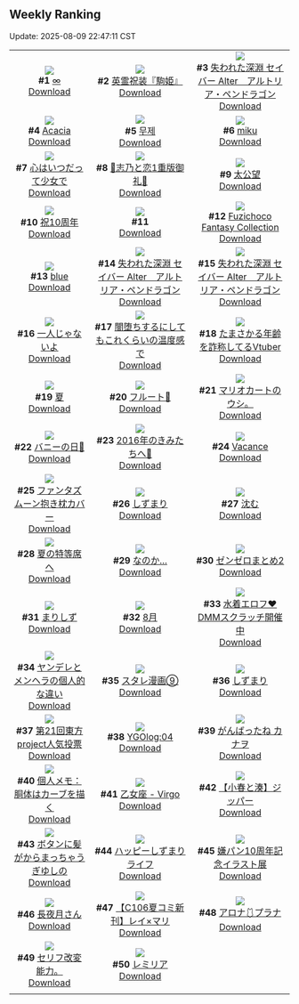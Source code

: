 ## Weekly Ranking
Update: 2025-08-09 22:47:11 CST

|      |      |      |
| :----: | :----: | :----: |
| ![](https://i.pixiv.re/c/240x480/img-master/img/2025/08/02/00/30/03/133377800_p0_master1200.jpg)<br>**#1** [∞](https://www.pixiv.net/artworks/133377800)<br>[Download](https://i.pixiv.re/img-original/img/2025/08/02/00/30/03/133377800_p0.jpg) | ![](https://i.pixiv.re/c/240x480/img-master/img/2025/08/03/16/00/04/133440876_p0_master1200.jpg)<br>**#2** [英霊祝装『駒姫』](https://www.pixiv.net/artworks/133440876)<br>[Download](https://i.pixiv.re/img-original/img/2025/08/03/16/00/04/133440876_p0.png) | ![](https://i.pixiv.re/c/240x480/img-master/img/2025/08/03/00/00/28/133417650_p0_master1200.jpg)<br>**#3** [失われた深淵 セイバー Alter　アルトリア・ペンドラゴン](https://www.pixiv.net/artworks/133417650)<br>[Download](https://i.pixiv.re/img-original/img/2025/08/03/00/00/28/133417650_p0.jpg) |
| ![](https://i.pixiv.re/c/240x480/img-master/img/2025/08/02/00/00/18/133376054_p0_master1200.jpg)<br>**#4** [Acacia](https://www.pixiv.net/artworks/133376054)<br>[Download](https://i.pixiv.re/img-original/img/2025/08/02/00/00/18/133376054_p0.png) | ![](https://i.pixiv.re/c/240x480/img-master/img/2025/08/03/23/33/49/133459735_p0_master1200.jpg)<br>**#5** [무제](https://www.pixiv.net/artworks/133459735)<br>[Download](https://i.pixiv.re/img-original/img/2025/08/03/23/33/49/133459735_p0.png) | ![](https://i.pixiv.re/c/240x480/img-master/img/2025/08/03/00/04/20/133418146_p0_master1200.jpg)<br>**#6** [miku](https://www.pixiv.net/artworks/133418146)<br>[Download](https://i.pixiv.re/img-original/img/2025/08/03/00/04/20/133418146_p0.jpg) |
| ![](https://i.pixiv.re/c/240x480/img-master/img/2025/08/02/22/39/03/133413664_p0_master1200.jpg)<br>**#7** [心はいつだって少女で](https://www.pixiv.net/artworks/133413664)<br>[Download](https://i.pixiv.re/img-original/img/2025/08/02/22/39/03/133413664_p0.jpg) | ![](https://i.pixiv.re/c/240x480/img-master/img/2025/08/03/00/31/32/133419385_p0_master1200.jpg)<br>**#8** [🩵志乃と恋1重版御礼🩷](https://www.pixiv.net/artworks/133419385)<br>[Download](https://i.pixiv.re/img-original/img/2025/08/03/00/31/32/133419385_p0.jpg) | ![](https://i.pixiv.re/c/240x480/img-master/img/2025/08/03/21/30/57/133453894_p0_master1200.jpg)<br>**#9** [太公望](https://www.pixiv.net/artworks/133453894)<br>[Download](https://i.pixiv.re/img-original/img/2025/08/03/21/30/57/133453894_p0.png) |
| ![](https://i.pixiv.re/c/240x480/img-master/img/2025/08/04/16/30/03/133481049_p0_master1200.jpg)<br>**#10** [祝10周年](https://www.pixiv.net/artworks/133481049)<br>[Download](https://i.pixiv.re/img-original/img/2025/08/04/16/30/03/133481049_p0.jpg) | ![](https://s.pximg.net/common/images/limit_unviewable_s.png)<br>**#11** [](https://www.pixiv.net/artworks/133419679)<br>[Download](https://s.pximg.net/common/images/limit_unviewable_s.png) | ![](https://i.pixiv.re/c/240x480/img-master/img/2025/08/02/00/00/29/133376133_p0_master1200.jpg)<br>**#12** [Fuzichoco Fantasy Collection](https://www.pixiv.net/artworks/133376133)<br>[Download](https://i.pixiv.re/img-original/img/2025/08/02/00/00/29/133376133_p0.png) |
| ![](https://i.pixiv.re/c/240x480/img-master/img/2025/08/03/00/00/06/133417453_p0_master1200.jpg)<br>**#13** [blue](https://www.pixiv.net/artworks/133417453)<br>[Download](https://i.pixiv.re/img-original/img/2025/08/03/00/00/06/133417453_p0.png) | ![](https://i.pixiv.re/c/240x480/img-master/img/2025/08/04/00/00/10/133461036_p0_master1200.jpg)<br>**#14** [失われた深淵 セイバー Alter　アルトリア・ペンドラゴン](https://www.pixiv.net/artworks/133461036)<br>[Download](https://i.pixiv.re/img-original/img/2025/08/04/00/00/10/133461036_p0.jpg) | ![](https://i.pixiv.re/c/240x480/img-master/img/2025/08/02/00/00/20/133376072_p0_master1200.jpg)<br>**#15** [失われた深淵 セイバー Alter　アルトリア・ペンドラゴン](https://www.pixiv.net/artworks/133376072)<br>[Download](https://i.pixiv.re/img-original/img/2025/08/02/00/00/20/133376072_p0.jpg) |
| ![](https://i.pixiv.re/c/240x480/img-master/img/2025/08/03/03/39/02/133424410_p0_master1200.jpg)<br>**#16** [一人じゃないよ](https://www.pixiv.net/artworks/133424410)<br>[Download](https://i.pixiv.re/img-original/img/2025/08/03/03/39/02/133424410_p0.png) | ![](https://i.pixiv.re/c/240x480/img-master/img/2025/08/03/08/23/03/133429000_p0_master1200.jpg)<br>**#17** [闇堕ちするにしてもこれくらいの温度感で](https://www.pixiv.net/artworks/133429000)<br>[Download](https://i.pixiv.re/img-original/img/2025/08/03/08/23/03/133429000_p0.png) | ![](https://i.pixiv.re/c/240x480/img-master/img/2025/08/03/21/12/24/133453029_p0_master1200.jpg)<br>**#18** [たまさかる年齢を詐称してるVtuber](https://www.pixiv.net/artworks/133453029)<br>[Download](https://i.pixiv.re/img-original/img/2025/08/03/21/12/24/133453029_p0.png) |
| ![](https://i.pixiv.re/c/240x480/img-master/img/2025/08/03/00/10/16/133418453_p0_master1200.jpg)<br>**#19** [夏](https://www.pixiv.net/artworks/133418453)<br>[Download](https://i.pixiv.re/img-original/img/2025/08/03/00/10/16/133418453_p0.jpg) | ![](https://i.pixiv.re/c/240x480/img-master/img/2025/08/03/00/00/15/133417538_p0_master1200.jpg)<br>**#20** [フルート🦋](https://www.pixiv.net/artworks/133417538)<br>[Download](https://i.pixiv.re/img-original/img/2025/08/03/00/00/15/133417538_p0.jpg) | ![](https://i.pixiv.re/c/240x480/img-master/img/2025/08/02/17/56/15/133379224_p0_master1200.jpg)<br>**#21** [マリオカートのウシ。](https://www.pixiv.net/artworks/133379224)<br>[Download](https://i.pixiv.re/img-original/img/2025/08/02/17/56/15/133379224_p0.jpg) |
| ![](https://i.pixiv.re/c/240x480/img-master/img/2025/08/03/00/00/23/133417613_p0_master1200.jpg)<br>**#22** [バニーの日🐰](https://www.pixiv.net/artworks/133417613)<br>[Download](https://i.pixiv.re/img-original/img/2025/08/03/00/00/23/133417613_p0.jpg) | ![](https://i.pixiv.re/c/240x480/img-master/img/2025/08/02/00/00/31/133376156_p0_master1200.jpg)<br>**#23** [2016年のきみたちへ🐙](https://www.pixiv.net/artworks/133376156)<br>[Download](https://i.pixiv.re/img-original/img/2025/08/02/00/00/31/133376156_p0.jpg) | ![](https://i.pixiv.re/c/240x480/img-master/img/2025/08/03/00/00/15/133417542_p0_master1200.jpg)<br>**#24** [Vacance](https://www.pixiv.net/artworks/133417542)<br>[Download](https://i.pixiv.re/img-original/img/2025/08/03/00/00/15/133417542_p0.png) |
| ![](https://i.pixiv.re/c/240x480/img-master/img/2025/08/03/00/00/04/133417430_p0_master1200.jpg)<br>**#25** [ファンタズムーン抱き枕カバー](https://www.pixiv.net/artworks/133417430)<br>[Download](https://i.pixiv.re/img-original/img/2025/08/03/00/00/04/133417430_p0.png) | ![](https://i.pixiv.re/c/240x480/img-master/img/2025/08/02/00/40/18/133378271_p0_master1200.jpg)<br>**#26** [しずまり](https://www.pixiv.net/artworks/133378271)<br>[Download](https://i.pixiv.re/img-original/img/2025/08/02/00/40/18/133378271_p0.png) | ![](https://i.pixiv.re/c/240x480/img-master/img/2025/08/03/10/58/30/133432459_p0_master1200.jpg)<br>**#27** [沈む](https://www.pixiv.net/artworks/133432459)<br>[Download](https://i.pixiv.re/img-original/img/2025/08/03/10/58/30/133432459_p0.png) |
| ![](https://i.pixiv.re/c/240x480/img-master/img/2025/08/03/00/13/01/133418578_p0_master1200.jpg)<br>**#28** [夏の特等席へ](https://www.pixiv.net/artworks/133418578)<br>[Download](https://i.pixiv.re/img-original/img/2025/08/03/00/13/01/133418578_p0.jpg) | ![](https://i.pixiv.re/c/240x480/img-master/img/2025/08/03/16/24/18/133441572_p0_master1200.jpg)<br>**#29** [なのか…](https://www.pixiv.net/artworks/133441572)<br>[Download](https://i.pixiv.re/img-original/img/2025/08/03/16/24/18/133441572_p0.jpg) | ![](https://i.pixiv.re/c/240x480/img-master/img/2025/08/02/00/37/19/133378153_p0_master1200.jpg)<br>**#30** [ゼンゼロまとめ2](https://www.pixiv.net/artworks/133378153)<br>[Download](https://i.pixiv.re/img-original/img/2025/08/02/00/37/19/133378153_p0.jpg) |
| ![](https://i.pixiv.re/c/240x480/img-master/img/2025/08/03/11/00/20/133432536_p0_master1200.jpg)<br>**#31** [まりしず](https://www.pixiv.net/artworks/133432536)<br>[Download](https://i.pixiv.re/img-original/img/2025/08/03/11/00/20/133432536_p0.png) | ![](https://i.pixiv.re/c/240x480/img-master/img/2025/08/03/18/22/12/133445752_p0_master1200.jpg)<br>**#32** [8月](https://www.pixiv.net/artworks/133445752)<br>[Download](https://i.pixiv.re/img-original/img/2025/08/03/18/22/12/133445752_p0.png) | ![](https://i.pixiv.re/c/240x480/img-master/img/2025/08/03/16/00/04/133440877_p0_master1200.jpg)<br>**#33** [水着エロフ❤DMMスクラッチ開催中](https://www.pixiv.net/artworks/133440877)<br>[Download](https://i.pixiv.re/img-original/img/2025/08/03/16/00/04/133440877_p0.jpg) |
| ![](https://i.pixiv.re/c/240x480/img-master/img/2025/08/02/16/42/08/133399362_p0_master1200.jpg)<br>**#34** [ヤンデレとメンヘラの個人的な違い](https://www.pixiv.net/artworks/133399362)<br>[Download](https://i.pixiv.re/img-original/img/2025/08/02/16/42/08/133399362_p0.png) | ![](https://i.pixiv.re/c/240x480/img-master/img/2025/08/04/19/33/56/133486776_p0_master1200.jpg)<br>**#35** [スタレ漫画⑨](https://www.pixiv.net/artworks/133486776)<br>[Download](https://i.pixiv.re/img-original/img/2025/08/04/19/33/56/133486776_p0.jpg) | ![](https://i.pixiv.re/c/240x480/img-master/img/2025/08/03/18/36/29/133446290_p0_master1200.jpg)<br>**#36** [しずまり](https://www.pixiv.net/artworks/133446290)<br>[Download](https://i.pixiv.re/img-original/img/2025/08/03/18/36/29/133446290_p0.png) |
| ![](https://i.pixiv.re/c/240x480/img-master/img/2025/08/02/12/18/22/133392490_p0_master1200.jpg)<br>**#37** [第21回東方project人気投票](https://www.pixiv.net/artworks/133392490)<br>[Download](https://i.pixiv.re/img-original/img/2025/08/02/12/18/22/133392490_p0.jpg) | ![](https://i.pixiv.re/c/240x480/img-master/img/2025/08/03/00/33/26/133419467_p0_master1200.jpg)<br>**#38** [YGOlog:04](https://www.pixiv.net/artworks/133419467)<br>[Download](https://i.pixiv.re/img-original/img/2025/08/03/00/33/26/133419467_p0.jpg) | ![](https://i.pixiv.re/c/240x480/img-master/img/2025/08/03/16/53/47/133442487_p0_master1200.jpg)<br>**#39** [がんばったね カナヲ](https://www.pixiv.net/artworks/133442487)<br>[Download](https://i.pixiv.re/img-original/img/2025/08/03/16/53/47/133442487_p0.jpg) |
| ![](https://i.pixiv.re/c/240x480/img-master/img/2025/08/02/06/00/08/133384368_p0_master1200.jpg)<br>**#40** [個人メモ：胴体はカーブを描く](https://www.pixiv.net/artworks/133384368)<br>[Download](https://i.pixiv.re/img-original/img/2025/08/02/06/00/08/133384368_p0.jpg) | ![](https://i.pixiv.re/c/240x480/img-master/img/2025/08/03/13/48/26/133437233_p0_master1200.jpg)<br>**#41** [乙女座 - Virgo](https://www.pixiv.net/artworks/133437233)<br>[Download](https://i.pixiv.re/img-original/img/2025/08/03/13/48/26/133437233_p0.jpg) | ![](https://i.pixiv.re/c/240x480/img-master/img/2025/08/03/20/09/04/133450189_p0_master1200.jpg)<br>**#42** [【小春と湊】ジッパー](https://www.pixiv.net/artworks/133450189)<br>[Download](https://i.pixiv.re/img-original/img/2025/08/03/20/09/04/133450189_p0.png) |
| ![](https://i.pixiv.re/c/240x480/img-master/img/2025/08/04/17/45/04/133482963_p0_master1200.jpg)<br>**#43** [ボタンに髪がからまっちゃうぎゆしの](https://www.pixiv.net/artworks/133482963)<br>[Download](https://i.pixiv.re/img-original/img/2025/08/04/17/45/04/133482963_p0.jpg) | ![](https://i.pixiv.re/c/240x480/img-master/img/2025/08/02/18/20/31/133402651_p0_master1200.jpg)<br>**#44** [ハッピーしずまりライフ](https://www.pixiv.net/artworks/133402651)<br>[Download](https://i.pixiv.re/img-original/img/2025/08/02/18/20/31/133402651_p0.jpg) | ![](https://i.pixiv.re/c/240x480/img-master/img/2025/08/03/10/00/05/133431065_p0_master1200.jpg)<br>**#45** [嫌パン10周年記念イラスト展](https://www.pixiv.net/artworks/133431065)<br>[Download](https://i.pixiv.re/img-original/img/2025/08/03/10/00/05/133431065_p0.jpg) |
| ![](https://i.pixiv.re/c/240x480/img-master/img/2025/08/03/06/22/14/133426886_p0_master1200.jpg)<br>**#46** [長夜月さん](https://www.pixiv.net/artworks/133426886)<br>[Download](https://i.pixiv.re/img-original/img/2025/08/03/06/22/14/133426886_p0.jpg) | ![](https://i.pixiv.re/c/240x480/img-master/img/2025/08/03/13/23/24/133436523_p0_master1200.jpg)<br>**#47** [【C106夏コミ新刊】レイ×マリ](https://www.pixiv.net/artworks/133436523)<br>[Download](https://i.pixiv.re/img-original/img/2025/08/03/13/23/24/133436523_p0.jpg) | ![](https://i.pixiv.re/c/240x480/img-master/img/2025/08/03/19/12/35/133447798_p0_master1200.jpg)<br>**#48** [アロナ🩱プラナ](https://www.pixiv.net/artworks/133447798)<br>[Download](https://i.pixiv.re/img-original/img/2025/08/03/19/12/35/133447798_p0.png) |
| ![](https://i.pixiv.re/c/240x480/img-master/img/2025/08/03/18/00/13/133444769_p0_master1200.jpg)<br>**#49** [セリフ改変能力。](https://www.pixiv.net/artworks/133444769)<br>[Download](https://i.pixiv.re/img-original/img/2025/08/03/18/00/13/133444769_p0.jpg) | ![](https://i.pixiv.re/c/240x480/img-master/img/2025/08/02/00/32/48/133377993_p0_master1200.jpg)<br>**#50** [レミリア](https://www.pixiv.net/artworks/133377993)<br>[Download](https://i.pixiv.re/img-original/img/2025/08/02/00/32/48/133377993_p0.jpg) |
|      |
